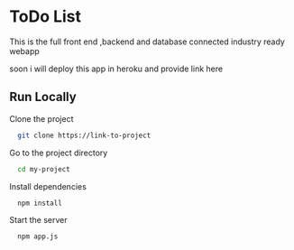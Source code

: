 
# ToDo List 

This is the full front end ,backend and database connected industry ready webapp 

soon i will deploy this app in heroku and provide link here


## Run Locally

Clone the project

```bash
  git clone https://link-to-project
```

Go to the project directory

```bash
  cd my-project
```

Install dependencies

```bash
  npm install
```

Start the server

```bash
  npm app.js
  
```

